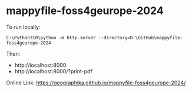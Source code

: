 # mappyfile-foss4geurope-2024

To run locally:

```
C:\Python310\python -m http.server --directory=D:\GitHub\mappyfile-foss4geurope-2024
```

Then:

- http://localhost:8000
- http://localhost:8000/?print-pdf

Online Link: https://geographika.github.io/mappyfile-foss4geurope-2024/


